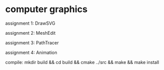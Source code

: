 # computer graphics
assignment 1: DrawSVG

assignment 2: MeshEdit

assignment 3: PathTracer

assignment 4: Animation

compile: 
mkdir build && cd build && cmake ../src && make && make install
